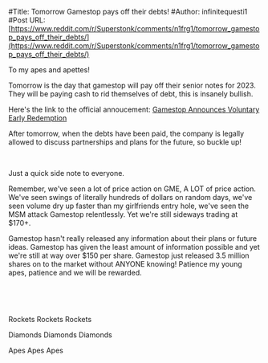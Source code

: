 #Title: Tomorrow Gamestop pays off their debts!
#Author: infinitequesti1
#Post URL: [https://www.reddit.com/r/Superstonk/comments/n1frg1/tomorrow_gamestop_pays_off_their_debts/](https://www.reddit.com/r/Superstonk/comments/n1frg1/tomorrow_gamestop_pays_off_their_debts/)


To my apes and apettes!

Tomorrow is the day that gamestop will pay off their senior notes for 2023. They will be paying cash to rid themselves of debt, this is insanely bullish. 

Here's the link to the official annoucement: [Gamestop Announces Voluntary Early Redemption](https://news.gamestop.com/news-releases/news-release-details/gamestop-announces-voluntary-early-redemption-senior-notes-0)

After tomorrow, when the debts have been paid, the company is legally allowed to discuss partnerships and plans for the future, so buckle up!

&#x200B;

Just a quick side note to everyone. 

Remember, we've seen a lot of price action on GME, A LOT of price action. We've seen swings of literally hundreds of dollars on random days, we've seen volume dry up faster than my girlfriends entry hole, we've seen the MSM attack Gamestop relentlessly. Yet we're still sideways trading at $170+. 

Gamestop hasn't really released any information about their plans or future ideas. Gamestop has given the least amount of information possible and yet we're still at way over $150 per share. Gamestop just released 3.5 million shares on to the market without ANYONE knowing! Patience my young apes, patience and we will be rewarded.   


&#x200B;

&#x200B;

Rockets Rockets Rockets

Diamonds Diamonds Diamonds

Apes Apes Apes